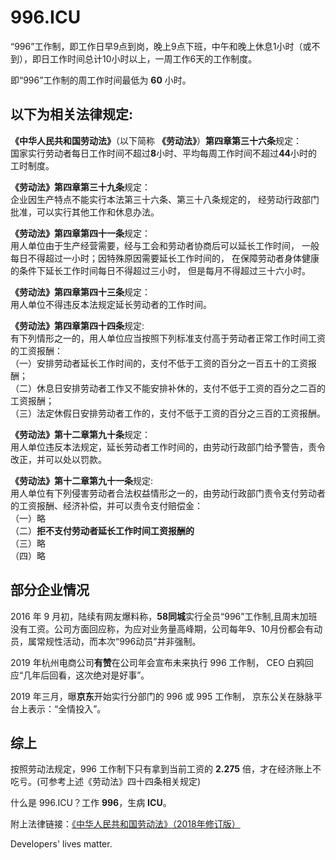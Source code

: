 996.ICU
===

“996”工作制，即工作日早9点到岗，晚上9点下班，中午和晚上休息1小时（或不到），即日工作时间总计10小时以上，一周工作6天的工作制度。

即“996”工作制的周工作时间最低为 **60** 小时。
  
以下为相关法律规定:
---

**《中华人民共和国劳动法》**（以下简称 **《劳动法》**）**第四章第三十六条**规定：  
国家实行劳动者每日工作时间不超过**8**小时、平均每周工作时间不超过**44**小时的工时制度。

**《劳动法》第四章第三十九条**规定：  
企业因生产特点不能实行本法第三十六条、第三十八条规定的，
经劳动行政部门批准，可以实行其他工作和休息办法。  

**《劳动法》第四章第四十一条**规定：    
用人单位由于生产经营需要，经与工会和劳动者协商后可以延长工作时间，
一般每日不得超过一小时；因特殊原因需要延长工作时间的，
在保障劳动者身体健康的条件下延长工作时间每日不得超过三小时，
但是每月不得超过三十六小时。  

**《劳动法》第四章第四十三条**规定：  
用人单位不得违反本法规定延长劳动者的工作时间。   

**《劳动法》第四章第四十四条**规定:  
有下列情形之一的，用人单位应当按照下列标准支付高于劳动者正常工作时间工资的工资报酬：  
  （一）安排劳动者延长工作时间的，支付不低于工资的百分之一百五十的工资报酬；  
  （二）休息日安排劳动者工作又不能安排补休的，支付不低于工资的百分之二百的工资报酬；  
  （三）法定休假日安排劳动者工作的，支付不低于工资的百分之三百的工资报酬。  
  
**《劳动法》第十二章第九十条**规定：  
用人单位违反本法规定，延长劳动者工作时间的，由劳动行政部门给予警告，责令改正，并可以处以罚款。   

**《劳动法》第十二章第九十一条**规定:  
用人单位有下列侵害劳动者合法权益情形之一的，由劳动行政部门责令支付劳动者的工资报酬、经济补偿，并可以责令支付赔偿金：  
  （一）略  
  （二）**拒不支付劳动者延长工作时间工资报酬的**  
  （三）略  
  （四）略  

部分企业情况
---

2016 年 9 月初，陆续有网友爆料称，**58同城**实行全员“996”工作制,且周末加班没有工资。公司方面回应称，为应对业务量高峰期，公司每年9、10月份都会有动员，属常规性活动，而本次“996动员”并非强制。  

2019 年杭州电商公司**有赞**在公司年会宣布未来执行 996 工作制，
CEO 白鸦回应“几年后回看，这次绝对是好事”。

2019 年三月，曝**京东**开始实行分部门的 996 或 995 工作制，
京东公关在脉脉平台上表示：“全情投入”。

综上
---
按照劳动法规定，996 工作制下只有拿到当前工资的 **2.275** 倍，才在经济账上不吃亏。(可参考上述《劳动法》四十四条相关规定)

什么是 996.ICU？工作 **996**，生病 **ICU**。

附上法律链接：[《中华人民共和国劳动法》（2018年修订版）](http://www.npc.gov.cn/npc/xinwen/2019-01/07/content_2070261.htm)

Developers' lives matter.
